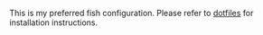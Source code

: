 This is my preferred fish configuration. Please refer to [dotfiles](https://github.com/xeger/dotfiles) for installation instructions.
